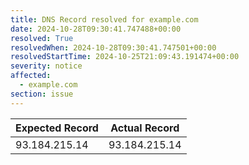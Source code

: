 ```yaml
---
title: DNS Record resolved for example.com
date: 2024-10-28T09:30:41.747488+00:00
resolved: True
resolvedWhen: 2024-10-28T09:30:41.747501+00:00
resolvedStartTime: 2024-10-25T21:09:43.191474+00:00
severity: notice
affected:
  - example.com
section: issue
---
```


| Expected Record  | Actual Record  |
|------------------|----------------|
| 93.184.215.14 | 93.184.215.14 |
